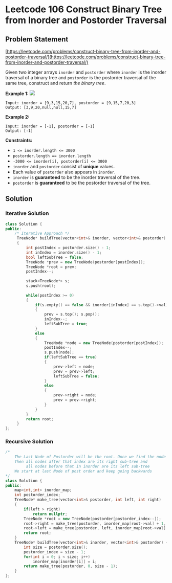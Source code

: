 # Leetcode 106 Construct Binary Tree from Inorder and Postorder Traversal

## Problem Statement

[https://leetcode.com/problems/construct-binary-tree-from-inorder-and-postorder-traversal/](https://leetcode.com/problems/construct-binary-tree-from-inorder-and-postorder-traversal/)

Given two integer arrays `inorder` and `postorder` where `inorder` is the inorder traversal of a binary tree and `postorder` is the postorder traversal of the same tree, construct and return _the binary tree_.

**Example 1:** ![](https://assets.leetcode.com/uploads/2021/02/19/tree.jpg)

```
Input: inorder = [9,3,15,20,7], postorder = [9,15,7,20,3]
Output: [3,9,20,null,null,15,7]
```

**Example 2:**

```
Input: inorder = [-1], postorder = [-1]
Output: [-1]
```

**Constraints:**

* `1 <= inorder.length <= 3000`
* `postorder.length == inorder.length`
* `-3000 <= inorder[i], postorder[i] <= 3000`
* `inorder` and `postorder` consist of **unique** values.
* Each value of `postorder` also appears in `inorder`.
* `inorder` is **guaranteed** to be the inorder traversal of the tree.
* `postorder` is **guaranteed** to be the postorder traversal of the tree.

## Solution

### Iterative Solution

```cpp
class Solution {
public:
    /* Iterative Approach */
     TreeNode* buildTree(vector<int>& inorder, vector<int>& postorder) 
     {
         int postIndex = postorder.size() - 1;
         int inIndex = inorder.size() - 1;
         bool leftSubTree = false;
         TreeNode *prev = new TreeNode(postorder[postIndex]);
         TreeNode *root = prev;
         postIndex--;
         
         stack<TreeNode*> s;
         s.push(root);
         
         while(postIndex >= 0)
         {
             if(s.empty() == false && inorder[inIndex] == s.top()->val)
             {
                 prev = s.top(); s.pop();
                 inIndex--;
                 leftSubTree = true;
             }
             else
             {
                 TreeNode *node = new TreeNode(postorder[postIndex]);
                 postIndex--;
                 s.push(node);
                 if(leftSubTree == true)
                 {
                     prev->left = node;
                     prev = prev->left;
                     leftSubTree = false;
                 }
                 else
                 {
                     prev->right = node;
                     prev = prev->right;
                 } 
             }
         }
         return root;
     }  
};
```

### Recursive Solution

```cpp
/* 
    The Last Node of Postorder will be the root. Once we find the node's index in inorder, 
    Then all nodes after that index are its right sub-tree and 
         all nodes before that in inorder are its left sub-tree
    We start at last Node of post order and keep going backwards
*/
class Solution {
public:
    map<int,int> inorder_map;
    int postorder_index;
    TreeNode* make_tree(vector<int>& postorder, int left, int right)
    {
        if(left > right)
            return nullptr;
        TreeNode *root = new TreeNode(postorder[postorder_index--]);
        root->right = make_tree(postorder, inorder_map[root->val] + 1, right);
        root->left = make_tree(postorder, left, inorder_map[root->val] - 1);
        return root;
    }
    TreeNode* buildTree(vector<int>& inorder, vector<int>& postorder) {
        int size = postorder.size();
        postorder_index = size - 1;
        for(int i = 0; i < size; i++)
            inorder_map[inorder[i]] = i;
        return make_tree(postorder, 0, size - 1);
    }
};
```
